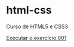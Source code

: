 # html-css
 Curso de HTML5 e CSS3

<a href="https://weversonmp.github.io/html-css/exercicios/ex001/index.html">Executar o exercício 001</a>